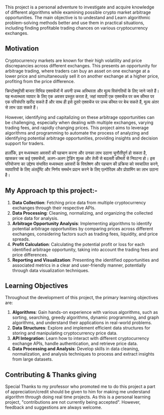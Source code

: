 This project is a personal adventure to investigate and acquire knowledge of different algorithms while examining possible crypto market arbitrage opportunities. The main objective is to undestand and Learn algorithmic problem-solving methods better and use them in practical situations, including finding profitable trading chances on various cryptocurrency exchanges.

## Motivation

Cryptocurrency markets are known for their high volatility and price discrepancies across different exchanges. This presents an opportunity for arbitrage trading, where traders can buy an asset on one exchange at a lower price and simultaneously sell it on another exchange at a higher price, profiting from the price difference.

क्रिप्टोक्यूरेंसी बाजार विभिन्न एक्सचेंजों में अपनी उच्च अस्थिरता और मूल्य विसंगतियों के लिए जाने जाते हैं। यह मध्यस्थता व्यापार के लिए एक अवसर प्रस्तुत करता है, जहां व्यापारी एक एक्सचेंज पर कम कीमत पर एक परिसंपत्ति खरीद सकते हैं और साथ ही इसे दूसरे एक्सचेंज पर उच्च कीमत पर बेच सकते हैं, मूल्य अंतर से लाभ उठा सकते हैं।

However, identifying and capitalizing on these arbitrage opportunities can be challenging, especially when dealing with multiple exchanges, varying trading fees, and rapidly changing prices. This project aims to leverage algorithms and programming to automate the process of analyzing and identifying potential arbitrage opportunities, providing insights and decision support for traders.

हालाँकि, इन मध्यस्थता अवसरों की पहचान करना और उनका लाभ उठाना चुनौतीपूर्ण हो सकता है, खासकर जब कई एक्सचेंजों, अलग-अलग ट्रेडिंग शुल्क और तेजी से बदलती कीमतों से निपटना हो। इस परियोजना का उद्देश्य संभावित मध्यस्थता अवसरों के विश्लेषण और पहचान की प्रक्रिया को स्वचालित करने, व्यापारियों के लिए अंतर्दृष्टि और निर्णय समर्थन प्रदान करने के लिए एल्गोरिदम और प्रोग्रामिंग का लाभ उठाना है।

## My Approach tp this project:- 

1. **Data Collection**: Fetching price data from multiple cryptocurrency exchanges through their respective APIs.
2. **Data Processing**: Cleaning, normalizing, and organizing the collected price data for analysis.
3. **Arbitrage Opportunity Analysis**: Implementing algorithms to identify potential arbitrage opportunities by comparing prices across different exchanges, considering factors such as trading fees, liquidity, and price spreads.
4. **Profit Calculation**: Calculating the potential profit or loss for each identified arbitrage opportunity, taking into account the trading fees and price differences.
5. **Reporting and Visualization**: Presenting the identified opportunities and associated metrics in a clear and user-friendly manner, potentially through data visualization techniques.

## Learning Objectives

Throughout the development of this project, the primary learning objectives are:

1. **Algorithms**: Gain hands-on experience with various algorithms, such as sorting, searching, greedy algorithms, dynamic programming, and graph algorithms, and understand their applications in real-world problems.
2. **Data Structures**: Explore and implement efficient data structures for storing and manipulating cryptocurrency price data.
3. **API Integration**: Learn how to interact with different cryptocurrency exchange APIs, handle authentication, and retrieve price data.
4. **Data Processing and Analysis**: Develop skills in data cleaning, normalization, and analysis techniques to process and extract insights from large datasets.

   
## Contributing & Thanks giving
Special Thanks to my professor who promoted me to do this project a part of appreciation/credit should be given to him for making me understand algorithm through doing real time projects.
As this is a personal learning project, "contributions are not currently being accepted". However, feedback and suggestions are always welcome. 


